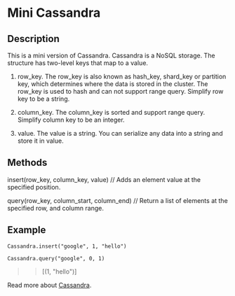 # Mini Cassandra

## Description

This is a mini version of Cassandra.
Cassandra is a NoSQL storage. The structure has two-level keys that map to a value.

1. row_key.
The row_key is also known as hash_key, shard_key or partition key, which determines where the data is stored in the cluster.
The row_key is used to hash and can not support range query. Simplify row key to be a string.

2. column_key.
The column_key is sorted and support range query. Simplify column key to be an integer.

3. value.
The value is a string. You can serialize any data into a string and store it in value.

## Methods

insert(row_key, column_key, value) // Adds an element value at the specified position.

query(row_key, column_start, column_end) // Return a list of elements at the specified row, and column range.

## Example

`Cassandra.insert("google", 1, "hello")`

`Cassandra.query("google", 0, 1)`
>> [(1, "hello")]

Read more about [Cassandra](http://cassandra.apache.org/).
